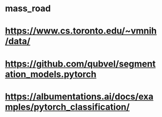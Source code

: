 # mass_road
# https://www.cs.toronto.edu/~vmnih/data/
# https://github.com/qubvel/segmentation_models.pytorch
# https://albumentations.ai/docs/examples/pytorch_classification/
